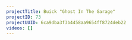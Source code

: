 ```yaml
---
projectTitle: Buick "Ghost In The Garage"
projectID: 73
projectUUID: 6ca9dba3f3b4458aa9654ff8724deb22
videos: []
---
```

